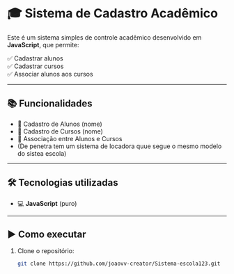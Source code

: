 # 🎓 Sistema de Cadastro Acadêmico

Este é um sistema simples de controle acadêmico desenvolvido em **JavaScript**, que permite:

✅ Cadastrar alunos  
✅ Cadastrar cursos  
✅ Associar alunos aos cursos

---

## 📚 Funcionalidades

- 👤 Cadastro de Alunos (nome)
- 📘 Cadastro de Cursos (nome)
- 🔗 Associação entre Alunos e Cursos
- (De penetra tem um sistema de locadora quue segue o mesmo modelo do sistea escola)

---

## 🛠 Tecnologias utilizadas

- 💻 **JavaScript** (puro)
---

## ▶️ Como executar

1. Clone o repositório:
   ```bash
   git clone https://github.com/joaovv-creator/Sistema-escola123.git
